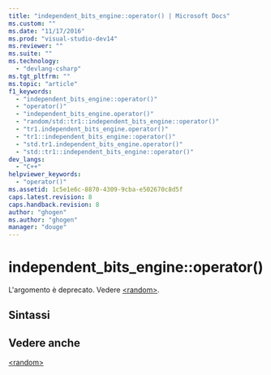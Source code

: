 ```yaml
---
title: "independent_bits_engine::operator() | Microsoft Docs"
ms.custom: ""
ms.date: "11/17/2016"
ms.prod: "visual-studio-dev14"
ms.reviewer: ""
ms.suite: ""
ms.technology: 
  - "devlang-csharp"
ms.tgt_pltfrm: ""
ms.topic: "article"
f1_keywords: 
  - "independent_bits_engine::operator()"
  - "operator()"
  - "independent_bits_engine.operator()"
  - "random/std::tr1::independent_bits_engine::operator()"
  - "tr1.independent_bits_engine.operator()"
  - "tr1::independent_bits_engine::operator()"
  - "std.tr1.independent_bits_engine.operator()"
  - "std::tr1::independent_bits_engine::operator()"
dev_langs: 
  - "C++"
helpviewer_keywords: 
  - "operator()"
ms.assetid: 1c5e1e6c-8870-4309-9cba-e502670c8d5f
caps.latest.revision: 8
caps.handback.revision: 8
author: "ghogen"
ms.author: "ghogen"
manager: "douge"
---
```

# independent_bits_engine::operator()
L'argomento è deprecato. Vedere [\<random\>](../Topic/%3Crandom%3E.md).  
  
## Sintassi  
  
## Vedere anche  
 [\<random\>](../Topic/%3Crandom%3E.md)
